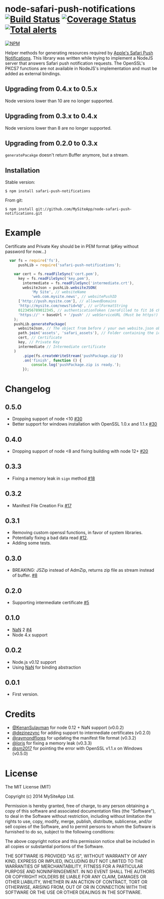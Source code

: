 node-safari-push-notifications [![Build Status](https://travis-ci.org/MySiteApp/node-safari-push-notifications.svg?branch=master)](https://travis-ci.org/MySiteApp/node-safari-push-notifications) [![Coverage Status](https://coveralls.io/repos/github/MySiteApp/node-safari-push-notifications/badge.svg?branch=master)](https://coveralls.io/github/MySiteApp/node-safari-push-notifications?branch=master) [![Total alerts](https://img.shields.io/lgtm/alerts/g/MySiteApp/node-safari-push-notifications.svg?logo=lgtm&logoWidth=18)](https://lgtm.com/projects/g/MySiteApp/node-safari-push-notifications/alerts/)
==============================

[![NPM](https://nodei.co/npm/safari-push-notifications.png)](https://nodei.co/npm/safari-push-notifications/)

Helper methods for generating resources required by [Apple's Safari Push Notifications](http://apple.co/1rAeIvg).
This library was written while trying to implement a NodeJS server that answers Safari push notification requests.
The OpenSSL's PKCS7 functions are not available in NodeJS's implementation and must be added as external bindings.

## Upgrading from 0.4.x to 0.5.x

Node versions lower than 10 are no longer supported.

## Upgrading from 0.3.x to 0.4.x

Node versions lower than 8 are no longer supported.

## Upgrading from 0.2.0 to 0.3.x

`generatePacakge` doesn't return Buffer anymore, but a stream.

## Installation

Stable version:

	$ npm install safari-push-notifications

From git:

	$ npm install git://github.com/MySiteApp/node-safari-push-notifications.git

# Example
Certificate and Private Key should be in PEM format (pKey without password for now...)

```javascript
  var fs = require('fs'),
	  pushLib = require('safari-push-notifications');

	var cert = fs.readFileSync('cert.pem'),
	  key = fs.readFileSync('key.pem'),
		intermediate = fs.readFileSync('intermediate.crt'),
		websiteJson = pushLib.websiteJSON(
			'My Site', // websiteName
			'web.com.mysite.news', // websitePushID
      ['http://push.mysite.com'], // allowedDomains
      'http://mysite.com/news?id=%@', // urlFormatString
      0123456789012345, // authenticationToken (zeroFilled to fit 16 chars)
      'https://' + baseUrl + '/push' // webServiceURL (Must be https!)
    );
    pushLib.generatePackage(
      websiteJson, // The object from before / your own website.json object
      path.join('assets', 'safari_assets'), // Folder containing the iconset
      cert, // Certificate
      key, // Private Key
      intermediate // Intermediate certificate
    )
		.pipe(fs.createWriteStream('pushPackage.zip'))
		.on('finish', function () {
			console.log('pushPackage.zip is ready.');
		});
```

# Changelog

## 0.5.0
- Dropping support of node <10 [#30](https://github.com/MySiteApp/node-safari-push-notifications/pull/30)
- Better support for windows installation with OpenSSL 1.0.x and 1.1.x [#30](https://github.com/MySiteApp/node-safari-push-notifications/pull/30)

## 0.4.0
- Dropping support of node <8 and fixing building with node 12+ [#20](https://github.com/MySiteApp/node-safari-push-notifications/pull/20)

## 0.3.3
- Fixing a memory leak in `sign` method [#18](https://github.com/MySiteApp/node-safari-push-notifications/pull/18)

## 0.3.2
- Manifest File Creation Fix [#17](https://github.com/MySiteApp/node-safari-push-notifications/pull/17)

## 0.3.1
- Removing custom openssl functions, in favor of system libraries.
- Potentially fixing a bad data read [#12](https://github.com/MySiteApp/node-safari-push-notifications/pull/12).
- Adding some tests.

## 0.3.0
- BREAKING: JSZip instead of AdmZip, returns zip file as stream instead of buffer. [#8](https://github.com/MySiteApp/node-safari-push-notifications/pull/8)

## 0.2.0
- Supporting intermediate certificate [#5](https://github.com/MySiteApp/node-safari-push-notifications/pull/5)

## 0.1.0
- [NaN](https://github.com/rvagg/nan) 2 [#4](https://github.com/MySiteApp/node-safari-push-notifications/pull/4)
- Node 4.x support

## 0.0.2
- Node.js v0.12 support
- Using [NaN](https://github.com/rvagg/nan) for binding abstraction

## 0.0.1
- First version.

# Credits
- [@KenanSulayman](https://github.com/KenanSulayman) for node 0.12 + NaN support (v0.0.2)
- [@dezinezync](https://github.com/dezinezync) for adding support to intermediate certificates (v0.2.0)
- [@raymondflores](https://github.com/raymondflores) for updating the manifest file format (v0.3.2)
- [@loris](https://github.com/loris) for fixing a memory leak (v0.3.3)
- [@sm2017](https://github.com/sm2017) for pointing the error with OpenSSL v1.1.x on Windows (v0.5.0)

# License

The MIT License (MIT)

Copyright (c) 2014 MySiteApp Ltd.

Permission is hereby granted, free of charge, to any person obtaining a copy of
this software and associated documentation files (the "Software"), to deal in
the Software without restriction, including without limitation the rights to
use, copy, modify, merge, publish, distribute, sublicense, and/or sell copies of
the Software, and to permit persons to whom the Software is furnished to do so,
subject to the following conditions:

The above copyright notice and this permission notice shall be included in all
copies or substantial portions of the Software.

THE SOFTWARE IS PROVIDED "AS IS", WITHOUT WARRANTY OF ANY KIND, EXPRESS OR
IMPLIED, INCLUDING BUT NOT LIMITED TO THE WARRANTIES OF MERCHANTABILITY, FITNESS
FOR A PARTICULAR PURPOSE AND NONINFRINGEMENT. IN NO EVENT SHALL THE AUTHORS OR
COPYRIGHT HOLDERS BE LIABLE FOR ANY CLAIM, DAMAGES OR OTHER LIABILITY, WHETHER
IN AN ACTION OF CONTRACT, TORT OR OTHERWISE, ARISING FROM, OUT OF OR IN
CONNECTION WITH THE SOFTWARE OR THE USE OR OTHER DEALINGS IN THE SOFTWARE.
